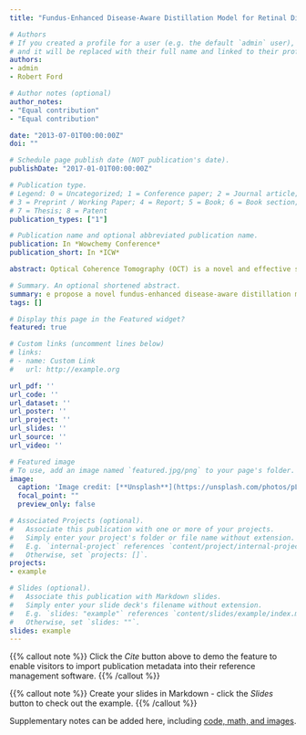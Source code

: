 ```yaml
---
title: "Fundus-Enhanced Disease-Aware Distillation Model for Retinal Disease Classification from OCT Images"

# Authors
# If you created a profile for a user (e.g. the default `admin` user), write the username (folder name) here 
# and it will be replaced with their full name and linked to their profile.
authors:
- admin
- Robert Ford

# Author notes (optional)
author_notes:
- "Equal contribution"
- "Equal contribution"

date: "2013-07-01T00:00:00Z"
doi: ""

# Schedule page publish date (NOT publication's date).
publishDate: "2017-01-01T00:00:00Z"

# Publication type.
# Legend: 0 = Uncategorized; 1 = Conference paper; 2 = Journal article;
# 3 = Preprint / Working Paper; 4 = Report; 5 = Book; 6 = Book section;
# 7 = Thesis; 8 = Patent
publication_types: ["1"]

# Publication name and optional abbreviated publication name.
publication: In *Wowchemy Conference*
publication_short: In *ICW*

abstract: Optical Coherence Tomography (OCT) is a novel and effective screening tool for ophthalmic examination. Since collecting OCT images is relatively more expensive than fundus photographs, existing methods use multi-modal learning to complement limited OCT data with additional context from fundus images. However, the multi-modal framework requires eye-paired datasets of both modalities, which is impractical for clinical use. To address this problem, we propose a novel fundus-enhanced disease-aware distillation model (FDDM), for retinal disease classification from OCT images. Our framework enhances the OCT model during training by utilizing unpaired fundus images and does not require the use of fundus images during testing, which greatly improves the practicality and efficiency of our method for clinical use. Specifically, we propose a novel class prototype matching to distill disease-related information from the fundus model to the OCT model and a novel class similarity alignment to enforce consistency between disease distribution of both modalities. Experimental results show that our proposed approach outperforms single-modal, multi-modal, and state-of-the-art distillation methods for retinal disease classification.

# Summary. An optional shortened abstract.
summary: e propose a novel fundus-enhanced disease-aware distillation model (FDDM), for retinal disease classification from OCT images.
tags: []

# Display this page in the Featured widget?
featured: true

# Custom links (uncomment lines below)
# links:
# - name: Custom Link
#   url: http://example.org

url_pdf: ''
url_code: ''
url_dataset: ''
url_poster: ''
url_project: ''
url_slides: ''
url_source: ''
url_video: ''

# Featured image
# To use, add an image named `featured.jpg/png` to your page's folder. 
image:
  caption: 'Image credit: [**Unsplash**](https://unsplash.com/photos/pLCdAaMFLTE)'
  focal_point: ""
  preview_only: false

# Associated Projects (optional).
#   Associate this publication with one or more of your projects.
#   Simply enter your project's folder or file name without extension.
#   E.g. `internal-project` references `content/project/internal-project/index.md`.
#   Otherwise, set `projects: []`.
projects:
- example

# Slides (optional).
#   Associate this publication with Markdown slides.
#   Simply enter your slide deck's filename without extension.
#   E.g. `slides: "example"` references `content/slides/example/index.md`.
#   Otherwise, set `slides: ""`.
slides: example
---
```


{{% callout note %}}
Click the *Cite* button above to demo the feature to enable visitors to import publication metadata into their reference management software.
{{% /callout %}}

{{% callout note %}}
Create your slides in Markdown - click the *Slides* button to check out the example.
{{% /callout %}}

Supplementary notes can be added here, including [code, math, and images](https://wowchemy.com/docs/writing-markdown-latex/).
